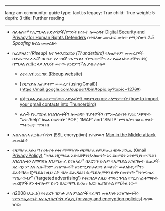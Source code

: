 

---

lang: am
community: guide
type: tactics
legacy: True
child: True
weight: 5
depth: 3
title: Further reading

---

- ስለሐሰተኛ የኢሜይል አድራሻዎች/ምንነት በስፋት ለመረዳት [Digital Security and Privacy for Human Rights Defenders](http://www.frontlinedefenders.org/esecman) በተባለው መጽሐፍ ውስጥ የሚገኘውን *2.5 Spoofing* ክፍል መመልከት

- ከ*ራይዝአፕ (Riseup)* እና *ከተንደርበርድ (Thunderbird)* የአጠቃቀም መመሪያዎች በተጨማሪ ሌሎች በርካታ ድረ ገጾች የኢሜይል ፕሮግራሞችን እና የመልእክቶቻችንን ቅጂ በሜይል ሰርቨር ላይ እንዴት መተው እንደምንችል ያብራራሉ።

   - [ራይዝአፕ ድረ ገጽ (Riseup website)](https://help.riseup.net/en/email-clients)  

   - [የጂሜይል አጠቃቀም መመሪያ (using Gmail)] (https://mail.google.com/support/bin/topic.py?topic=12769)

   - [በጂሜይል ያጠራቀምናቸውን አድራሻዎች ወደተንደርበርድ ስለማምጣት (how to import your gmail contacts into Thunderbird)](http://email.about.com/od/mozillathunderbirdtips/qt/et_gmail_addr.htm)

   - ሌሎች የኢሜይል አገልግሎቶችን ለመረዳት ጥያቄዎችን በሚመልሱበት የድረ ገጾቻቸው “እገዛ/help” ክፍል በመግባት 'POP', 'IMAP' and 'SMTP' የሚሉትን ቁልፍ ቃላት ማብራሪያ ማንበብ

- ኤስኤስኤል ኢንክሪፕሽንን (SSL encryption) ያጠቃውን [Man in the Middle attack](https://secure.wikimedia.org/wikipedia/en/wiki/Man-in-the-middle_attack) መመልከት

- የጂሜይል አድራሻ ስንከፍት የተስማማንበት  [የጂሜይል የምሥጢራዊነት ፖሊሲ (Gmail Privacy Policy)](https://www.google.com/intl/en/privacy/privacy-policy.html) &quot;ጉግል የጂሜይል አድራሻችንን/አካውንት እና ይዘቶቹን እንደሚያስተናግድ፣  አገልግሎቱን ለማሻሻል እንደሚሠራ ይገልጻል።&quot; በእርግጥ ሁሉም የኢሜይል አገልግሎት ሰጪዎች  ጸረ-ስፓም እና ሌሎችንም አገልግሎቶች እንደሚያስፈልጉን ለመለየት መልእክቶቻችንን ይፈትሻሉ። ጂሜይል ከዚህ ራቅ ብሎ ይሔዳል፤ ከኢሜይሎቻችን ይዘት በመነሣት “የተነጣጠረ ማስታወቂያ” ('targeted advertising')  ያቀርባል። ለዚህ ተግባር ጉግል የሚያጠራቅማቸው መረጃዎች ሆን ተብሎም ይሁን በአጋጣሚ ቢወጡ አደጋ ሊያስከትል የሚችል ነው።

- በ2008 (እ.አ.አ) የተደረጉ በርካታ ቃለ ምልልሶች የፈጣን መልእክት አገልግሎቶችን  [የምሥጢራዊነት እና ኢንክሪፕሽን ፖሊሲ (privacy and encryption policies)](http://news.cnet.com/8301-13578_3-9962106-38.html) ዳሰው ነበር።


